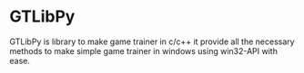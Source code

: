 # GTLibPy
GTLibPy is library to make game trainer in c/c++ it provide all the necessary methods to make simple game trainer in windows using win32-API with ease.
